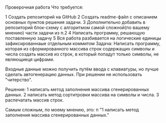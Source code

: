 Проверочная работа
Что требуется:

1 Создать репозиторий на GitHub
2 Создать readme-файл c описанием основных пунктов решения задачи.
3 Дополнительно добавить в репозиторий блок-схему
    с алгоритмом самой сложной(по вашему мнению) части задачи из п.2
4 Написать программу, решающую поставленную задачу
5 Вся работа разбивается на логические единицы зафиксированнаые отдельным коммитом
Задача: Написать программу, которая из сформированного массива строк
    содержащих символы и числа создать массив из строк,
    в который попадут только символы, не являющиеця цифрами.

Входные данные можно получить путём ввода с клавиатуры,
но лучше сделать автогенерацию данных. При решении не использовать "читерство".

Решение:
1 написать метод заполнения массива сгенерированных данных.
2 написать метод сортитровки массива на символы и числа.
3 распечатать массив строк.

Самым сложным, по моему мнению, это:
п "1 написать метод заполнения массива сгенерированных данных."
